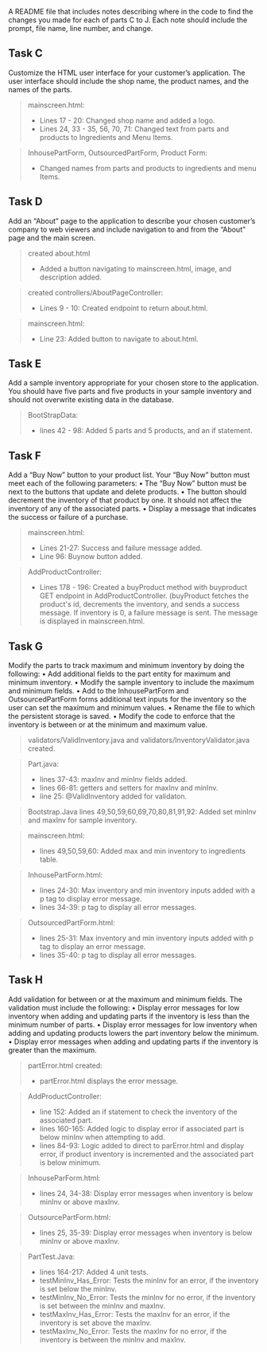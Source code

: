A README file that includes notes describing where in the code to find the changes you made for each of parts C to J. Each note should include the prompt, file name, line number, and change.
## Task C
Customize the HTML user interface for your customer’s application. The user interface should include the shop name, the product names, and the names of the parts.

>mainscreen.html:
>- Lines 17 - 20: Changed shop name and added a logo.
>- Lines 24, 33 - 35, 56, 70, 71: Changed text from parts and products to Ingredients and Menu Items.

>InhousePartForm, OutsourcedPartForm, Product Form:
>- Changed names from parts and products to ingredients and menu Items.

## Task D
Add an “About” page to the application to describe your chosen customer’s company to web viewers and include navigation to and from the “About” page and the main screen.
> created about.html
>- Added a button navigating to mainscreen.html, image, and description added.

> created controllers/AboutPageController:
>- Lines 9 - 10: Created endpoint to return about.html.

>mainscreen.html:
>- Line 23: Added button to navigate to about.html.

## Task E
Add a sample inventory appropriate for your chosen store to the application. You should have five parts and five products in your sample inventory and should not overwrite existing data in the database.
> BootStrapData:
>- lines 42 - 98: Added 5 parts and 5 products, and an if statement.

## Task F
Add a “Buy Now” button to your product list. Your “Buy Now” button must meet each of the following parameters:
•  The “Buy Now” button must be next to the buttons that update and delete products.
• The button should decrement the inventory of that product by one. It should not affect the inventory of any of the associated parts.
•  Display a message that indicates the success or failure of a purchase.

> mainscreen.html:
>- Lines 21-27: Success and failure message added.
>- Line 96: Buynow button added.

> AddProductController:
>- Lines 178 - 196: Created a buyProduct method with buyproduct GET endpoint in AddProductController.
   (buyProduct fetches the product's id, decrements the inventory, and sends a success message.
   If inventory is 0, a failure message is sent. The message is displayed in mainscreen.html.

## Task G
Modify the parts to track maximum and minimum inventory by doing the following:
•  Add additional fields to the part entity for maximum and minimum inventory.
•  Modify the sample inventory to include the maximum and minimum fields.
•  Add to the InhousePartForm and OutsourcedPartForm forms additional text inputs for the inventory so the user can set the maximum and minimum values.
•  Rename the file to which the persistent storage is saved.
•  Modify the code to enforce that the inventory is between or at the minimum and maximum value.

> validators/ValidInventory.java and validators/InventoryValidator.java created.

> Part.java:
>- lines 37-43: maxInv and minInv fields added.
>- lines 66-81: getters and setters for maxInv and minInv.
>- line 25: @ValidInventory added for validaton.

> Bootstrap.Java
> lines 49,50,59,60,69,70,80,81,91,92: Added set minInv and maxInv for sample inventory.

> mainscreen.html:
>- lines 49,50,59,60: Added max and min inventory to ingredients table.

> InhousePartForm.html:
>- lines 24-30: Max inventory and min inventory inputs added with a p tag to display error message.
>- lines 34-39: p tag to display all error messages.

> OutsourcedPartForm.html:
>- lines 25-31: Max inventory and min inventory inputs added with p tag to display an error message.
>- lines 35-40: p tag to display all error messages.

## Task H
Add validation for between or at the maximum and minimum fields. The validation must include the following:
•  Display error messages for low inventory when adding and updating parts if the inventory is less than the minimum number of parts.
•  Display error messages for low inventory when adding and updating products lowers the part inventory below the minimum.
•  Display error messages when adding and updating parts if the inventory is greater than the maximum.

> partError.html created:
>- partError.html displays the error message.

> AddProductController:
>- line 152: Added an if statement to check the inventory of the associated part.
>- lines 160-165: Added logic to display error if associated part is below minInv when attempting to add.
>- lines 84-93: Logic added to direct to parError.html and display error, if product inventory is incremented and the associated part is below minimum.

> InhouseParForm.html:
>- lines 24, 34-38: Display error messages when inventory is below minInv or above maxInv.

> OutsourcePartForm.html:
>- lines 25, 35-39: Display error messages when inventory is below minInv or above maxInv.

> PartTest.Java:
>- lines 164-217: Added 4 unit tests. 
>- testMinInv_Has_Error: Tests the minInv for an error, if the inventory is set below the minInv.
>- testMinInv_No_Error: Tests the minInv for no error, if the inventory is set between the minInv and maxInv.
>- testMaxInv_Has_Error: Tests the maxInv for an error, if the inventory is set above the maxInv.
>- testMaxInv_No_Error: Tests the maxInv for no error, if the inventory is between the minInv and maxInv.